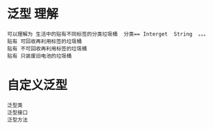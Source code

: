#  泛型 理解
    可以理解为 生活中的贴有不同标签的分类垃圾桶  分类== Interget  String  。。。
    贴有 可回收再利用标签的垃圾桶   
    贴有 不可回收再利用标签的垃圾桶
    贴有 只装废旧电池的垃圾桶
    
    
# 自定义泛型 
    泛型类
    泛型接口
    泛型方法
